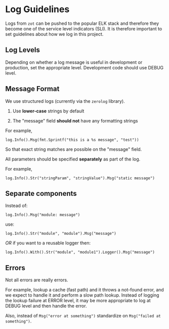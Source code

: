 # Log Guidelines

Logs from `zot` can be pushed to the popular ELK stack and therefore they
become one of the service level indicators (SLI). It is therefore important to
set guidelines about how we log in this project.

## Log Levels

Depending on whether a log message is useful in development or production, set the appropriate level.
Development code should use DEBUG level.

## Message Format

We use structured logs (currently via the `zerolog` library).

1. Use **lower-case** strings by default

2. The "message" field **should not** have any formatting strings

For example,

```
log.Info().Msg(fmt.Sprintf("this is a %s message", "test"))
```

So that exact string matches are possible on the "message" field.

All parameters should be specified **separately** as part of the log.

For example,

```
log.Info().Str("stringParam", "stringValue").Msg("static message")
```

## Separate components

Instead of: 

```
log.Info().Msg("module: message")
```

use:

```
log.Info().Str("module", "module").Msg("message")
```

_OR_ if you want to a reusable logger then:

```
log.Info().With().Str("module", "module1").Logger().Msg("message")
```

## Errors

Not all errors are really errors. 

For example, lookup a cache (fast path) and it throws a not-found error, and we
expect to handle it and perform a slow path lookup. Instead of logging the
lookup failure at ERROR level, it may be more appropriate to log at DEBUG level
and then handle the error.

Also, instead of `Msg("error at something")` standardize on `Msg("failed at something")`.
